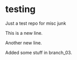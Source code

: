 # testing
Just a test repo for misc junk

This is a new line.

Another new line.


Added some stuff in branch_03.
